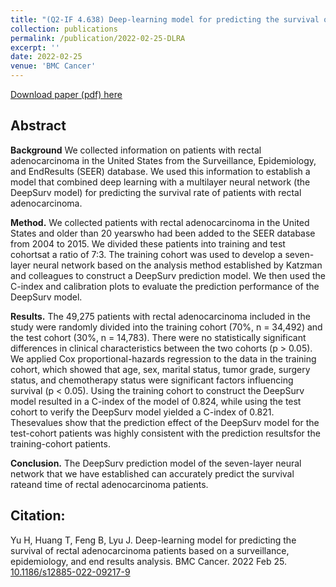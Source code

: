 ```yaml
---
title: "(Q2-IF 4.638) Deep-learning model for predicting the survival of rectal adenocarcinoma patients based on a surveillance, epidemiology, and end results analysis"
collection: publications
permalink: /publication/2022-02-25-DLRA
excerpt: ''
date: 2022-02-25
venue: 'BMC Cancer'
---
```

[Download paper (pdf) here](http://huangtao36.github.io/files/DLRA.pdf)

## Abstract

**Background** We collected information on patients with rectal adenocarcinoma in the United States from the Surveillance, Epidemiology, and EndResults (SEER) database. We used this information to establish a model that combined deep learning with a multilayer neural network (the DeepSurv model) for predicting the survival rate of patients with rectal adenocarcinoma. 

**Method.** We collected patients with rectal adenocarcinoma in the United States and older than 20 yearswho had been added to the SEER database from 2004 to 2015. We divided these patients into training and test cohortsat a ratio of 7:3. The training cohort was used to develop a seven-layer neural network based on the analysis method established by Katzman and colleagues to construct a DeepSurv prediction model. We then used the C-index and calibration plots to evaluate the prediction performance of the DeepSurv model. 

**Results.** The 49,275 patients with rectal adenocarcinoma included in the study were randomly divided into the training cohort (70%, n = 34,492) and the test cohort (30%, n = 14,783). There were no statistically significant differences in clinical characteristics between the two cohorts (p > 0.05). We applied Cox proportional-hazards regression to the data in the training cohort, which showed that age, sex, marital status, tumor grade, surgery status, and chemotherapy status were significant factors influencing survival (p < 0.05). Using the training cohort to construct the DeepSurv model resulted in a C-index of the model of 0.824, while using the test cohort to verify the DeepSurv model yielded a C-index of 0.821. Thesevalues show that the prediction effect of the DeepSurv model for the test-cohort patients was highly consistent with the prediction resultsfor the training-cohort patients. 

**Conclusion.** The DeepSurv prediction model of the seven-layer neural network that we have established can accurately predict the survival rateand time of rectal adenocarcinoma patients.



## Citation: 

Yu H, Huang T, Feng B, Lyu J. Deep-learning model for predicting the survival of rectal adenocarcinoma patients based on a surveillance, epidemiology, and end results analysis. BMC Cancer. 2022 Feb 25. [10.1186/s12885-022-09217-9](https://doi.org/10.1186/s12885-022-09217-9)

